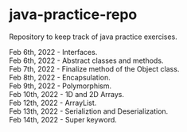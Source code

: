 # java-practice-repo
Repository to keep track of java practice exercises. 

Feb 6th, 2022 - Interfaces.<br />
Feb 6th, 2022 - Abstract classes and methods. <br />
Feb 7th, 2022 - Finalize method of the Object class. <br />
Feb 8th, 2022 - Encapsulation. <br />
Feb 9th, 2022 - Polymorphism. <br />
Feb 10th, 2022 - 1D and 2D Arrays. <br />
Feb 12th, 2022 - ArrayList. <br />
Feb 13th, 2022 - Serializtion and Deserialization. <br />
Feb 14th, 2022 - Super keyword. <br />